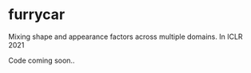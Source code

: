 # furrycar
Mixing shape and appearance factors across multiple domains. In ICLR 2021

Code coming soon..
